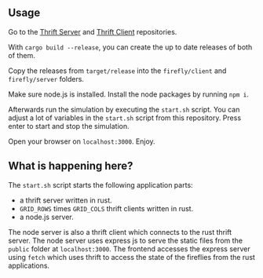 ## Usage

Go to the [Thrift Server](https://github.com/MarlinZapp/firefly-thrift-server) and [Thrift Client](https://github.com/MarlinZapp/firefly-thrift-client) repositories.

With `cargo build --release`, you can create the up to date releases of both of them.

Copy the releases from `target/release` into the `firefly/client` and `firefly/server` folders.

Make sure node.js is installed. Install the node packages by running `npm i`.

Afterwards run the simulation by executing the `start.sh` script. You can adjust a lot of variables in the `start.sh` script from this repository.
Press enter to start and stop the simulation.

Open your browser on `localhost:3000`. Enjoy.

## What is happening here?

The `start.sh` script starts the following application parts:
- a thrift server written in rust.
- `GRID_ROWS` times `GRID_COLS` thrift clients written in rust.
- a node.js server.

The node server is also a thrift client which connects to the rust thrift server.
The node server uses express js to serve the static files from the `public` folder at `localhost:3000`.
The frontend accesses the express server using `fetch` which uses thrift to access the state of the fireflies from the rust applications.
